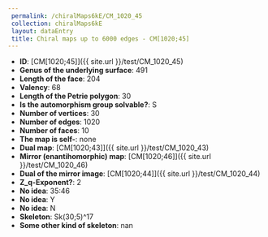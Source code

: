 ```yaml
--- 
 permalink: /chiralMaps6kE/CM_1020_45 
 collection: chiralMaps6kE
 layout: dataEntry
 title: Chiral maps up to 6000 edges - CM[1020;45]
---
```


- **ID**: [CM[1020;45]]({{ site.url }}/test/CM_1020_45)
- **Genus of the underlying surface**: 491
- **Length of the face**: 204
- **Valency**: 68
- **Length of the Petrie polygon**: 30
- **Is the automorphism group solvable?**: S
- **Number of vertices**: 30
- **Number of edges**: 1020
- **Number of faces**: 10
- **The map is self-**: none
- **Dual map**: [CM[1020;43]]({{ site.url }}/test/CM_1020_43)
- **Mirror (enantihomorphic) map**: [CM[1020;46]]({{ site.url }}/test/CM_1020_46)
- **Dual of the mirror image**: [CM[1020;44]]({{ site.url }}/test/CM_1020_44)
- **Z_q-Exponent?**: 2
- **No idea**:  35:46
- **No idea**: Y
- **No idea**: N
- **Skeleton**: Sk(30;5)^17
- **Some other kind of skeleton**: nan
